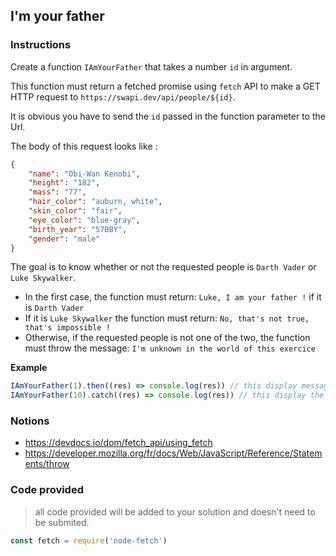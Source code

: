 ## I'm your father

### Instructions

Create a function `IAmYourFather` that takes a number `id` in argument.

This function must return a fetched promise using `fetch` API to make a GET HTTP request to `https://swapi.dev/api/people/${id}`. 

It is obvious you have to send the `id` passed in the function parameter to the Url.

The body of this request looks like :
``` json
{
    "name": "Obi-Wan Kenobi", 
    "height": "182", 
    "mass": "77", 
    "hair_color": "auburn, white", 
    "skin_color": "fair", 
    "eye_color": "blue-gray", 
    "birth_year": "57BBY", 
    "gender": "male"
}
```

The goal is to know whether or not the requested people is `Darth Vader` or `Luke Skywalker`.
* In the first case, the function must return:  `Luke, I am your father !` if it is `Darth Vader`
* If it is `Luke Skywalker` the function must return:  `No, that's not true, that's impossible !`
* Otherwise, if the requested people is not one of the two, the function must throw the message:  `I'm unknown in the world of this exercice`

**Example**

``` js
IAmYourFather(1).then((res) => console.log(res)) // this display message for Darth Vader
IAmYourFather(10).catch((res) => console.log(res)) // this display the unknow message in the carch scope
```

### Notions

* https://devdocs.io/dom/fetch_api/using_fetch
* https://developer.mozilla.org/fr/docs/Web/JavaScript/Reference/Statements/throw

### Code provided

> all code provided will be added to your solution and doesn't need to be submited.

```js
const fetch = require('node-fetch')
```
